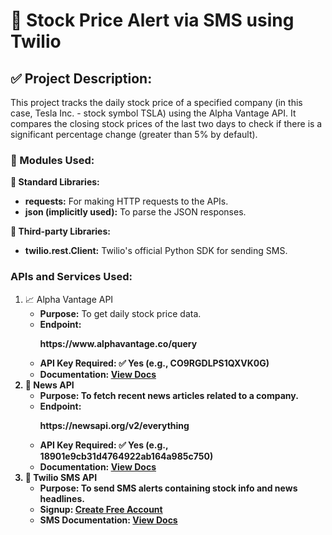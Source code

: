 # 📌 Stock Price Alert via SMS using Twilio
<h2>✅ Project Description:</h2>
<p>This project tracks the daily stock price of a specified company (in this case, Tesla Inc. - stock symbol TSLA) using the Alpha Vantage API. It compares the closing stock prices of the last two days to check if there is a significant percentage change (greater than 5% by default).</p>
<h3>🧱 Modules Used:</h3>
<p><strong>🔹 Standard Libraries:</strong></p>
<ul>
  <li><strong>requests:</strong> For making HTTP requests to the APIs.</li>
  <li><strong>json (implicitly used):</strong> To parse the JSON responses.</li>
</ul>
<p><strong>🔹 Third-party Libraries:</strong></p>
<ul>
  <li><strong>twilio.rest.Client:</strong> Twilio's official Python SDK for sending SMS.</li>
</ul>
<h3>APIs and Services Used:</h3>
<ol>
  <li> 📈 Alpha Vantage API
    <ul>
      <li><strong>Purpose:</strong> To get daily stock price data.</li>
      <li><strong>Endpoint:<strong></strong>
        <p>https://www.alphavantage.co/query</p>
      <li><strong>API Key Required:</strong> ✅ Yes (e.g., CO9RGDLPS1QXVK0G)</li>
      <li><strong>Documentation:</strong> <a href="https://newsapi.org/docs/endpoints/everything" target="_blank">View Docs</a></li>
    </ul>
  </li>
  <li> 📰 News API
    <ul>
      <li><strong>Purpose:</strong> To fetch recent news articles related to a company.</li>
      <li><strong>Endpoint:</strong>
        <p>https://newsapi.org/v2/everything</p></li>
      <li><strong>API Key Required:</strong> ✅ Yes (e.g., 18901e9cb31d4764922ab164a985c750)</li>
      <li><strong>Documentation:</strong> <a href="https://newsapi.org/docs/endpoints/everything" target="_blank">View Docs</a></li>
    </ul>
  </li>
  <li> 📱 Twilio SMS API
    <ul>
      <li><strong>Purpose:</strong> To send SMS alerts containing stock info and news headlines.</li>
      <li><strong>Signup:</strong> <a href="https://www.twilio.com/try-twilio" target="_blank">Create Free Account</a></li>
      <li><strong>SMS Documentation:</strong> <a href="https://www.twilio.com/docs/sms/send-messages" target="_blank">View Docs</a></li>
    </ul>
  </li>
</ol>
